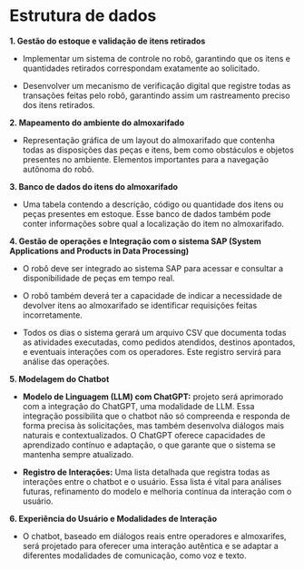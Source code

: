 # Estrutura de dados 

**1.  Gestão do estoque e validação de itens retirados**
    
- Implementar um sistema de controle no robô, garantindo que os itens e quantidades retirados correspondam exatamente ao solicitado.
          
- Desenvolver um mecanismo de verificação digital que registre todas as transações feitas pelo robô, garantindo assim um rastreamento preciso dos itens retirados.

**2.  Mapeamento do ambiente do almoxarifado**
   
- Representação gráfica de um layout do almoxarifado que contenha todas as disposições das peças e itens, bem como obstáculos e objetos presentes no ambiente. Elementos importantes para a navegação autônoma do robô.  
      
**3. Banco de dados do itens do almoxarifado**

- Uma tabela contendo a descrição, código ou quantidade dos itens ou peças presentes em estoque. Esse banco de dados também pode conter informações sobre qual a localização do item no almoxarifado.  
      
**4. Gestão de operações e Integração com o sistema SAP (System Applications and Products in Data Processing)**
   
-  O robô deve ser integrado ao sistema SAP para acessar e consultar a disponibilidade de peças em tempo real.
    
- O robô também deverá ter a capacidade de indicar a necessidade de devolver itens ao almoxarifado se identificar requisições feitas incorretamente.
    
- Todos os dias o sistema gerará um arquivo CSV que documenta todas as atividades executadas, como pedidos atendidos, destinos apontados, e eventuais interações com os operadores. Este registro servirá para análise das operações. 
      
**5. Modelagem do Chatbot**
    
- **Modelo de Linguagem (LLM) com ChatGPT:**  projeto será aprimorado com a integração do ChatGPT, uma modalidade de LLM.  Essa integração possibilita que o chatbot não só compreenda e responda de forma precisa às solicitações, mas também desenvolva diálogos mais naturais e contextualizados. O ChatGPT oferece capacidades de aprendizado contínuo e adaptação, o que garante que o sistema se mantenha sempre atualizado. 
    
- **Registro de Interações:** Uma lista detalhada que registra todas as interações entre o chatbot e o usuário. Essa lista é vital para análises futuras, refinamento do modelo e melhoria contínua da interação com o usuário.  

**6. Experiência do Usuário e Modalidades de Interação**
    
- O chatbot, baseado em diálogos reais entre operadores e almoxarifes, será projetado para oferecer uma interação autêntica e se adaptar a diferentes modalidades de comunicação, como voz e texto.